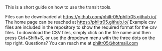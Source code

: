This is a short guide on how to use the transit tools.

Files can be downloaded at https://github.com/philtr05/philtr05.github.io/
The home page can be reached at https://philtr05.github.io/
Example csv files are included in the repository to show the required format for the csv files.
To download the CSV files, simply click on the file name and then press Ctrl+Shift+S, or use the dropdown menu with the three dots on the top right.
Questions? You can reach me at philtr05@hotmail.com
 
